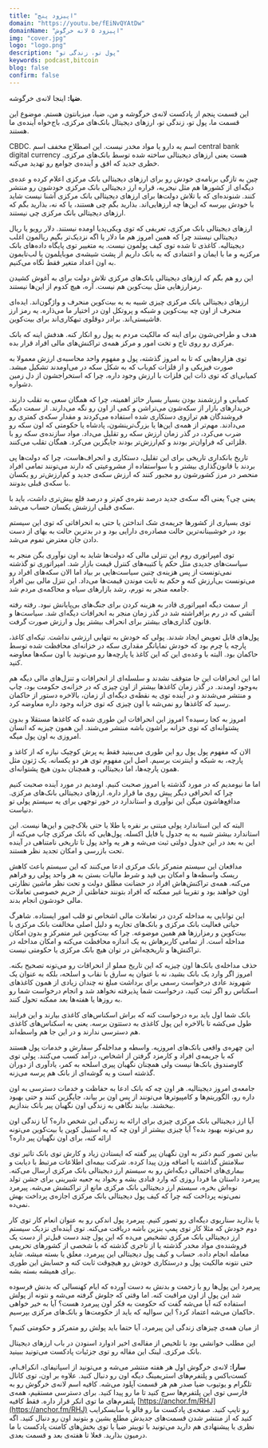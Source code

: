 ```yaml
---
title: "اپیزود پنج"
domain: "https://youtu.be/fEiNvQYAtDw"
domainName: "اپیزود ۵ لانه خرگوش"
img: "cover.jpg"
logo: "logo.png"
description: "پول تو، زندگی تو"
keywords: podcast,bitcoin
blog: false
confirm: false
---
```


**ضیا:** اینجا لانه‌ی خرگوشه.

این قسمت پنجم از پادکست لانه‌ی خرگوشه و من، ضیا، میزبانتون هستم. موضوع این قسمت ما، پول تو، زندگی تو، ارزهای دیجیتال بانک‌های مرکزی، باج‌خواه آینده‌ی ما هستند.

CBDC. اسم یه دارو یا مواد مخدر نیست. این اصطلاح مخفف اسم central bank digital currency هست یعنی ارزهای دیجیتالی ساخته شده توسط بانک‌های مرکزی. خطری جدید که افق و آینده‌ی جوامع رو تهدید می‌کنه.

چین به تازگی برنامه‌ی خودش رو برای ارزهای دیجیتالی بانک مرکزی اعلام کرده و عده‌ی دیگه‌ای از کشورها هم مثل نیجریه، قراره ارز دیجیتالی بانک مرکزی خودشون رو منتشر کنند. شنونده‌ای که با تلاش دولت‌ها برای ارزهای دیجیتالی بانک مرکزی آشنا نیست شاید با خودش بپرسه که این‌ها چه ارزهایی‌اند. بذارید بگم چی هستند، یا که نه، بذارید بگم که ارزهای دیجیتالی بانک مرکزی چی نیستند.

ارزهای دیجیتالی بانک مرکزی، تعریفی که توی ویکی‌پدیا اومده نیستند. دلار رویو یا ریال دیجیتالی نیستند چرا که همین امروز هم ما دلار یا اگه نزدیک‌تر بگیم ریالمون اغلب دیجیتالیه. کاغذی تا شده توی کیف پولمون نیست. یه متغییر توی پایگاه داده‌های بانک مرکزیه و ما با ایمان و اعتمادی که به بانک داریم از پشت شیشه‌ی موبایلمون یا لب‌تابمون به اون اعداد متغیر فقط نگاه می‌کنیم.

این رو هم بگم که ارزهای دیجیتالی بانک‌های مرکزی تلاش دولت برای به آغوش کشیدن رمزارز‌هایی مثل بیت‌کوین هم نیست. آره، هیچ کدوم از این‌ها نیستند.

ارزهای دیجیتالی بانک مرکزی چیزی شبیه به یه بیت‌کوین منحرف و واژگون‌اند. ایده‌ای منحرف از اون چه بیت‌کوین و شبکه و پروتکل اون در اختیار ما می‌ذاره. یه رمز ارز فاشیستی‌اند. برادر دوقلوی تبهکاری‌اند برای بیت‌کوین.

هدف و طراحی‌شون برای اینه که مالکیت مردم به پول رو انکار کنه. هدفش اینه که بانک مرکزی رو روی تاج و تخت امور و مرکز همه‌ی تراکنش‌های مالی افراد قرار بده.

توی هزاره‌هایی که تا به امروز گذشته، پول و مفهوم واحد محاسبه‌ی ارزش معمولا به صورت فیزیکی و از فلزات کم‌یاب که به شکل سکه در می‌اومدند تشکیل میشد. کمیابی‌ای که توی ذات این فلزات با ارزش وجود داره، چرا که استخراجشون از دل زمین دشواره.

کمیابی و ارزشمند بودن بسیار بسیار حائز اهمیته، چرا که همگان سعی به تقلب دارند. خریدارهای بازار از سکه‌شون می‌تراشن و کمی از اون رو نگه می‌دارند. از سمت دیگه فروشندگان هم ترازوی دستکاری شده استفاده می‌کردند و مقدار سکه‌ی کمتری رو می‌دادند. مهم‌تر از همه‌ی این‌ها یا بزرگ‌ترینشون، پادشاه یا حکومتی که اون سکه رو ضرب می‌کرد، در گذر زمان ارزش سکه رو تقلیل می‌داد. مواد سازنده‌ی سکه رو با فلزاتی که فراوان‌تر بودند و کم‌ارزش‌تر بودند جایگزین می‌کرد. همگان تقلب می‌کنند.

تاریخ بانکداری تاریخی برای این تقلیل، دستکاری و انحراف‌هاست، چرا که دولت‌ها پی بردند با قانون‌گذاری بیشتر و با سواستفاده از مشروعیتی که دارند می‌تونند تمامی افراد منحصر در مرز کشورشون رو مجبور کنند که ارزش سکه‌ی جدید و کم‌ارزش‌تر رو یکسان با سکه‌ی قبلی بدونند.

یعنی چی؟ یعنی اگه سکه‌ی جدید درصد نقره‌ی کم‌تر و درصد قلع بیش‌تری داشت، باید با سکه‌ی قبلی ارزشش یکسان حساب می‌شد.

توی بسیاری از کشورها جریمه‌ی شک انداختن یا حتی به انحرافاتی که توی این سیستم بود در خوشبینانه‌ترین حالت مصادره‌ی دارایی بود و در بدترین حالت به بهای از دست دادن جان معترض تموم می‌شد.

توی امپراتوری روم این تنزلی مالی که دولت‌ها شاید به اون نوآوری بگن منجر به سیاست‌های جدیدی مثل حکم یا کتیبه‌های کنترل قیمت بازار شد. امپراتوری تو گذشته نمی‌تونست از پس هزینه‌ی چنین سیاست‌هایی بر بیاد اما الان سکه‌های افراد رو می‌تونست بی‌ارزش کنه و حکم به ثابت موندن قیمت‌ها می‌داد. این تنزل مالی بین افراد جامعه منجر به تورم، رشد بازارهای سیاه و محاکمه‌ی مردم شد.

از سمت دیگه امپراتوری قادر به هزینه کردن برای جنگ‌های بی‌پایانش نبود. رفته رفته آتشی که در رم برافراشته شد در گذر زمان منجر به انحرافات دیگه‌ای شد. سیاست‌ها و قانون گذاری‌های بیشتر برای انحراف بیشتر پول و ارزش صورت گرفت.

پول‌های قابل تعویض ایجاد شدند. پولی که خودش به تنهایی ارزشی نداشت. تیکه‌ای کاغذ، پارچه یا چرم بود که خودش نمایانگر مقداری سکه در خزانه‌ای محافظت شده توسط حاکمان بود. البته با وعده‌ی این که این کاغذ یا پارچه‌ها رو می‌تونید با اون سکه‌ها معاوضه کنید.

اما این انحرافات این جا متوقف نشدند و سلسله‌ای از انحرافات و تنزل‌های مالی دیگه هم به‌وجود اومدند. در گذر زمان کاغذها بیشتر از اون چیزی که در خزانه‌ی حکومت بود، چاپ و منتشر می‌شدند و در آینده توی یه نقطه‌ی دیگه‌ای از زمان، بالاخره دستور از حاکمان رسید که کاغذ‌ها رو نمی‌شه با اون چیزی که توی خزانه وجود داره معاوضه کرد.

امروز به کجا رسیده؟ امروز این انحرافات این طوری شده که کاغذها مستقلا و بدون پشتوانه‌ای که توی خزانه براشون باشه منتشر می‌شند. این همون چیزیه که انسان امروزی به اون پول میگه.

الان که مفهوم پول پول رو این طوری می‌بینید فقط یه پرش کوچیک نیازه که از کاغذ و پارچه، به شبکه و اینترنت برسیم. اصل این مفهوم توی هر دو یکسانه. یک ژتون مثل همون پارچه‌ها، اما دیجیتالی، و همچنان بدون هیچ پشتوانه‌ای.

اما ما نیومدیم که در مورد گذشته یا امروز صحبت کنیم. اومدیم در مورد آینده صحبت کنیم چرا که انحرافی دیگر پیش روی ما قرار داره. ارزهای دیجیتالی بانک‌های مرکزی. مدافع‌هاشون میگن این نوآوری و استاندارد در خور توجهی برای یه سیستم پولی تو دنیاست.

البته که این استاندارد پولی مبتنی بر نقره یا طلا یا حتی بلاک‌چین و این‌ها نیست. این استاندارد بیشتر شبیه به یه جدول یا فایل اکسله. پول‌هایی که بانک مرکزی چاپ می‌کنه از این به بعد در این جدول دولتی ثبت می‌شه و هر یه واحد پول تا تاریخی نامتناهی در آینده تحت بازرسی و امکان تجدید نظر هستند.

مدافعان این سیستم متمرکز بانک مرکزی ادعا می‌کنند که این سیستم باعث کاهش ریسک واسطه‌ها و امکان بی قید و شرط مالیات بستن به هر واحد پولی رو فراهم می‌کنه. همه‌ی تراکنش‌هاش افراد در حضانت مطلق دولت و تحت نظر ماشین نظارتی اون خواهند بود و تقریبا غیر ممکنه که افراد بتونند حفاظتی از حریم خصوصی تعاملات مالی خودشون انجام بدند.

این توانایی به مداخله کردن در تعاملات مالی اشخاص تو قلب امور ایستاده. شاهرگ حیاتی فعالیت بانک مرکزی و بانک‌های تجاریه و دلیل اصلی مخالفت بانک مرکزی با بیت‌کوین و رمزارزها هم همین موضوعه. چرا که بیت‌کوین غیر متمرکز و بدون امکان مداخله است. از تمامی کاربرهاش به یک اندازه محافظت می‌کنه و امکان مداخله در تراکنش‌ها و تاریخچه‌اش در توان هیچ بانک مرکزی یا حکومتی نیست.

حذف مداخله‌ی بانک‌ها اون چیزیه که این تاریخ مملو از انحرافات رو می‌تونه تصحیح بکنه. امروز اگر وارد یک بانک بشید، نه با عنوان یه سارق با نقاب و اسلحه، بلکه به عنوان یک شهروند عادی درخواست رسمی برای برداشت مبلغ نه چندان زیادی از همون کاغذهای اسکناس رو اگر ثبت کنید، درخواست شما پذیرفته نخواهد شد و انجام درخواست شما رو به روزها یا هفته‌ها بعد ممکنه تحول کنند.

بانک شما اول باید بره درخواست کنه که براش اسکناس‌های کاغذی بیارند و این فرایند طول می‌کشه تا بالاخره این پول کاغذی به دستتون برسه. یعنی به اسکناس‌های کاغذی هم دسترسی ندارند و در این جا هم واسطه‌اند.

این چهره‌ی واقعی بانک‌های امروزیه. واسطه و مداخله‌گر سفارش و خدمات پول هستند که با جریمه‌ی افراد و کارمزد گرفتن از اشخاص، درآمد کسب می‌کنند. پولی توی گاوصندوق بانک‌ها نیست ولی همچنان نگهبان پیری اسلحه به کمر، یادآوری از دوران گذشته است و یه گوشه‌ای از بانک هم پرسه می‌زنه.

جامعه‌ی امروز دیجیتالیه. هر اون چه که بانک ادعا به حفاظت و خدمات دسترسی به اون داره رو، الگوریتم‌ها و کامپیوترها می‌تونند از پس اون بر بیاند، جایگزین کنند و حتی بهبود ببخشند. بیایند نگاهی به زندگی اون نگهبان پیر بانک بندازیم.

آیا ارز دیجیتالی بانک مرکزی چیزی برای ارائه به زندگی این شخص داره؟ آیا زندگی اون رو می‌تونه بهبود بده؟ آیا چیزی بیشتر از اون چه که یه استیبل کوین یا بیت‌کوین می‌تونه ارائه کنه، برای اون نگهبان پیر داره؟

بیاین تصور کنیم دکتر به اون نگهبان پیر گفته که ایستادن زیاد و کارش توی بانک تاثیر توی سلامتش گذاشته یا اضافه وزن پیدا کرده. شرکت بیمه‌ای اطلاعات مرتبط با دیابت و بیماری‌های احتمالی دیگه‌اش رو به سیستم ارز دیجیتالی بانک مرکزی ارسال می‌کنه. پیرمرد داستان ما فردا روزی که وارد قنادی بشه و بخواد یه جعبه شیرینی برای جشن تولد نوه‌اش بخره، سیستم ارز دیجیتالی بانک مرکزی مانع از تراکنشش می‌شه. پیرمرد نمی‌تونه پرداخت کنه چرا که کیف پول دیجیتالی بانک مرکزی اجازه‌ی پرداخت بهش نمی‌ده.

یا بذارید سناریوی دیگه‌ای رو تصور کنیم. پیرمرد پول اندکی رو به عنوان انعام کار توی کار دوم خودش که مثلا کار توی پمپ بنزین باشه دریافت می‌کنه. توی آینده‌ای نزدیک سیستم ارز دیجیتالی بانک مرکزی تشخیص می‌ده که این پول چند دست قبل‌تر از دست یک فروشنده‌ی مواد مخدر گذشته یا از تاجری گذشته که با شخصی از کشورهای تحریمی معامله انجام داده. حساب و کیف پول دیجیتالی این پیرمرد، معلق یا بسته میشه. شاید حتی نتونه مالکیت پول و درستکاری خودش رو هیچوقت ثابت کنه و حسابش این طوری برای همیشه بسته بشه.

پیرمرد این پول‌ها رو با زحمت و بدنش به دست آورده که ایام کهنسالی که بدنش فرسوده شد این پول از اون مراقبت کنه. اما وقتی که جلوش گرفته می‌شه و نتونه از پولش استفاده کنه آیا می‌شه گفت که حکومت به فکر اون پیرمرد هست؟ آیا به خیر خواهی حاکمان می‌شه اعتماد کرد؟ این سوالیه که باید از حکومت‌ها و بانک‌های مرکزی بپرسیم.

از میان همه‌ی چیزهای زندگی این پیرمرد، آیا حتما باید پولش رو متمرکز و حکومتی کنیم؟

این مطلب خوانشی بود با تلخیص از مقاله‌ی اخیر ادوارد اسنودن در باب ارزهای دیجیتال بانک مرکزی. لینک این مقاله رو توی جزئیات پادکست می‌تونید ببینید.

**سارا:** لانه‌ی خرگوش اول هر هفته منتشر می‌شه و می‌تونید از اسپاتیفای، انکر‌اف‌ام، کست‌باکس و پلتفرم‌های ‌استریمینگ دیگه اون رو دنبال کنید. علاوه بر اون، توی کانال تلگرام و یوتیوب ضیا صدر هم هر قسمت آپلود می‌شه. کافیه اسم لانه‌ی خرگوش رو به فارسی توی این پلتفرم‌ها سرچ کنید تا ما رو پیدا کنید. برای دسترسی مستقیم، همه‌ی پلتفرم‌های ما توی انکر قرار داره. فقط کافیه [https://anchor.fm/RHJ](https://anchor.fm/RHJ) رو تایپ کنید. صفحه‌ی پادکست ما رو فالو یا سابسکرایب کنید که از منتشر شدن قسمت‌های جدیدش مطلع بشین و بتونید اون رو دنبال کنید. اگه نظری یا پیشنهادی هم دارید می‌تونید با توییتر ضیا یا توی بخش‌های کامنت‌ پادکست با ما درمیون بذارید. فعلا تا هفته‌ی بعد و قسمت بعدی.
